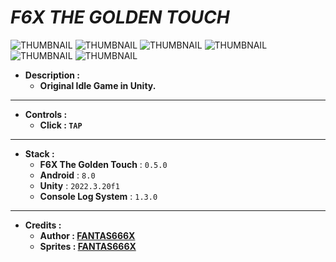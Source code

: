 # _F6X THE GOLDEN TOUCH_

![THUMBNAIL](Resources/Img/MainScreen.png)
![THUMBNAIL](Resources/Img/UpgradesScreen.png)
![THUMBNAIL](Resources/Img/StatsScreen.png)
![THUMBNAIL](Resources/Img/AchievementsScreen.png)
![THUMBNAIL](Resources/Img/SkinsScreen.png)
![THUMBNAIL](Resources/Img/OptionsScreen.png)

- **Description :**
  - **Original Idle Game in Unity.**

---

- **Controls :**
  - **Click : `TAP`**

---

- **Stack :**
  - **F6X The Golden Touch** : `0.5.0`
  - **Android** : `8.0`
  - **Unity** : `2022.3.20f1`
  - **Console Log System** : `1.3.0`

---

- **Credits :**
  - **Author : [FANTAS666X](https://github.com/FANTAS666IXI)**
  - **Sprites : [FANTAS666X](https://github.com/FANTAS666IXI)**